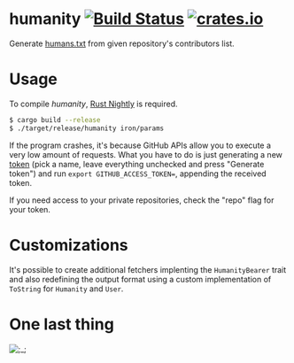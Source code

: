 humanity [![Build Status](https://travis-ci.org/RoxasShadow/humanity.svg?branch=master)](https://travis-ci.org/RoxasShadow/humanity) [![crates.io](http://meritbadge.herokuapp.com/humanity)](https://crates.io/crates/humanity)
========

Generate [humans.txt](http://humanstxt.org) from given repository's contributors list.

# Usage
To compile *humanity*, [Rust Nightly](https://www.rust-lang.org/downloads.html) is required.

```sh
$ cargo build --release
$ ./target/release/humanity iron/params
```

If the program crashes, it's because GitHub APIs allow you to execute a very low amount of requests.
What you have to do is just generating a new [token](https://github.com/settings/tokens/new) (pick
a name, leave everything unchecked and press "Generate token") and run `export GITHUB_ACCESS_TOKEN=`,
appending the received token.

If you need access to your private repositories, check the "repo" flag for your token.

# Customizations
It's possible to create additional fetchers implenting the `HumanityBearer` trait and also redefining
the output format using a custom implementation of `ToString` for `Humanity` and `User`.

# One last thing
![;_;](https://pbs.twimg.com/media/Cimu_N5XIAESpG4.jpg:large)
